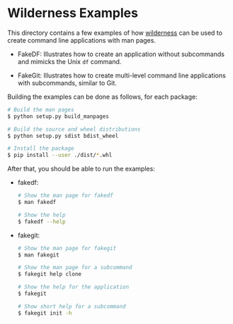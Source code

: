 # Wilderness Examples

This directory contains a few examples of how [wilderness][wilderness] can be 
used to create command line applications with man pages.

 - FakeDF: Illustrates how to create an application without subcommands and 
   mimicks the Unix ``df`` command.

 - FakeGit: Illustrates how to create multi-level command line applications 
   with subcommands, similar to Git.

Building the examples can be done as follows, for each package:

```bash
# Build the man pages
$ python setup.py build_manpages

# Build the source and wheel distributions
$ python setup.py sdist bdist_wheel

# Install the package
$ pip install --user ./dist/*.whl
```

After that, you should be able to run the examples:

* fakedf:

  ```bash
  # Show the man page for fakedf
  $ man fakedf

  # Show the help
  $ fakedf --help
  ```

* fakegit:

  ```bash
  # Show the man page for fakegit
  $ man fakegit

  # Show the man page for a subcommand
  $ fakegit help clone

  # Show the help for the application
  $ fakegit

  # Show short help for a subcommand
  $ fakegit init -h
  ```

[wilderness]: https://github.com/GjjvdBurg/wilderness
